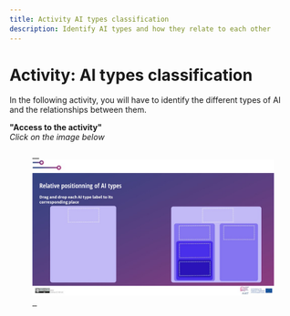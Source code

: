 ```yaml
---
title: Activity AI types classification
description: Identify AI types and how they relate to each other
---
```


# Activity: AI types classification  

In the following activity, you will have to identify the different types of AI and the relationships between them.

**"Access to the activity"**  
_Click on the image below_

<a href="3-1-2-1-activity-what-type-of-ai/3-1-2-1-AI-types-relations.html" target="_blank"><figure> 
  <img src="images/Activity-3-1-AI-types.jpg" alt="AI types classification Activity"/>  
</figure></a>
